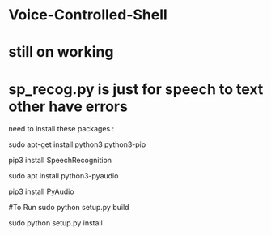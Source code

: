 # Voice-Controlled-Shell
# still on working
# sp_recog.py is just for speech to text other have errors

need to install these packages :

  sudo apt-get install python3 python3-pip 
  
  pip3 install SpeechRecognition
  
  sudo apt install python3-pyaudio
  
  pip3 install PyAudio
  
  #To Run
  sudo python setup.py build
  
  sudo python setup.py install
  
